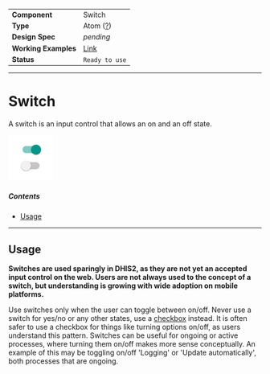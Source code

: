 |                      |                                                                            |
| -------------------- | -------------------------------------------------------------------------- |
| **Component**        | Switch                                                                     |
| **Type**             | Atom ([?](http://atomicdesign.bradfrost.com/chapter-2/))                   |
| **Design Spec**      | _pending_                                                                  |
| **Working Examples** | [Link](https://ui.dhis2.nu/demo/?path=/story/forms-switch-switch--default) |
| **Status**           | `Ready to use`                                                             |

---

# Switch

A switch is an input control that allows an on and an off state.

![](../images/switch.png)

##### Contents

-   [Usage](#usage)

---

## Usage

**Switches are used sparingly in DHIS2, as they are not yet an accepted input control on the web. Users are not always used to the concept of a switch, but understanding is growing with wide adoption on mobile platforms.**

Use switches only when the user can toggle between on/off. Never use a switch for yes/no or any other states, use a [checkbox](checkbox.md) instead. It is often safer to use a checkbox for things like turning options on/off, as users understand this pattern. Switches can be useful for ongoing or active processes, where turning them on/off makes more sense conceptually. An example of this may be toggling on/off 'Logging' or 'Update automatically', both processes that are ongoing.
